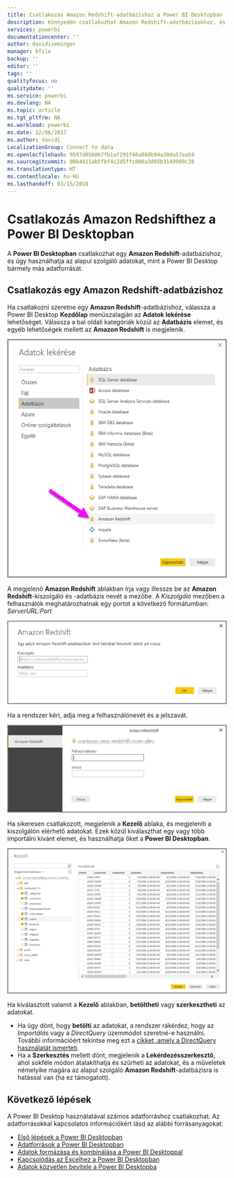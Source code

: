 ```yaml
---
title: Csatlakozás Amazon Redshift-adatbázishoz a Power BI Desktopban
description: Könnyedén csatlakozhat Amazon Redshift-adatbázisokhoz, és használhatja a bennük tárolt adatokat a Power BI Desktopban
services: powerbi
documentationcenter: ''
author: davidiseminger
manager: kfile
backup: ''
editor: ''
tags: ''
qualityfocus: no
qualitydate: ''
ms.service: powerbi
ms.devlang: NA
ms.topic: article
ms.tgt_pltfrm: NA
ms.workload: powerbi
ms.date: 12/06/2017
ms.author: davidi
LocalizationGroup: Connect to data
ms.openlocfilehash: 9597d056067fb1af291f46a088b94a39da57eab9
ms.sourcegitcommit: 00b4911ab5fbf4c2d5ffc000a3d95b3149909c28
ms.translationtype: HT
ms.contentlocale: hu-HU
ms.lasthandoff: 03/15/2018
---
```

# <a name="connect-to-amazon-redshift-in-power-bi-desktop"></a>Csatlakozás Amazon Redshifthez a Power BI Desktopban
A **Power BI Desktopban** csatlakozhat egy **Amazon Redshift**-adatbázishoz, és úgy használhatja az alapul szolgáló adatokat, mint a Power BI Desktop bármely más adatforrását.

## <a name="connect-to-an-amazon-redshift-database"></a>Csatlakozás egy Amazon Redshift-adatbázishoz
Ha csatlakozni szeretne egy **Amazon Redshift**-adatbázishoz, válassza a Power BI Desktop **Kezdőlap** menüszalagján az **Adatok lekérése** lehetőséget. Válassza a bal oldali kategóriák közül az **Adatbázis** elemet, és egyéb lehetőségek mellett az **Amazon Redshift** is megjelenik.

![](media/desktop-connect-redshift/connect_redshift_3.png)

A megjelenő **Amazon Redshift** ablakban írja vagy illessze be az **Amazon Redshift**-kiszolgáló és -adatbázis nevét a mezőbe. A *Kiszolgáló* mezőben a felhasználók meghatározhatnak egy portot a következő formátumban: *ServerURL:Port*

![](media/desktop-connect-redshift/connect_redshift_4.png)

Ha a rendszer kéri, adja meg a felhasználónevét és a jelszavát.

![](media/desktop-connect-redshift/connect_redshift_5.png)

Ha sikeresen csatlakozott, megjelenik a **Kezelő** ablaka, és megjeleníti a kiszolgálón elérhető adatokat. Ezek közül kiválaszthat egy vagy több importálni kívánt elemet, és használhatja őket a **Power BI Desktopban**.

![](media/desktop-connect-redshift/connect_redshift_6.png)

Ha kiválasztott valamit a **Kezelő** ablakban, **betöltheti** vagy **szerkesztheti** az adatokat.

* Ha úgy dönt, hogy **betölti** az adatokat, a rendszer rákérdez, hogy az *Importálás* vagy a *DirectQuery* üzemmódot szeretné-e használni. További információért tekintse meg ezt a [cikket, amely a DirectQuery használatát ismerteti](desktop-use-directquery.md).
* Ha a **Szerkesztés** mellett dönt, megjelenik a **Lekérdezésszerkesztő**, ahol sokféle módon átalakíthatja és szűrheti az adatokat, és a műveletek némelyike magára az alapul szolgáló **Amazon Redshift**-adatbázisra is hatással van (ha ez támogatott).

## <a name="next-steps"></a>Következő lépések
A Power BI Desktop használatával számos adatforráshoz csatlakozhat. Az adatforrásokkal kapcsolatos információkért lásd az alábbi forrásanyagokat:

* [Első lépések a Power BI Desktopban](desktop-getting-started.md)
* [Adatforrások a Power BI Desktopban](desktop-data-sources.md)
* [Adatok formázása és kombinálása a Power BI Desktoppal](desktop-shape-and-combine-data.md)
* [Kapcsolódás az Excelhez a Power BI Desktopban](desktop-connect-excel.md)   
* [Adatok közvetlen bevitele a Power BI Desktopba](desktop-enter-data-directly-into-desktop.md)   

